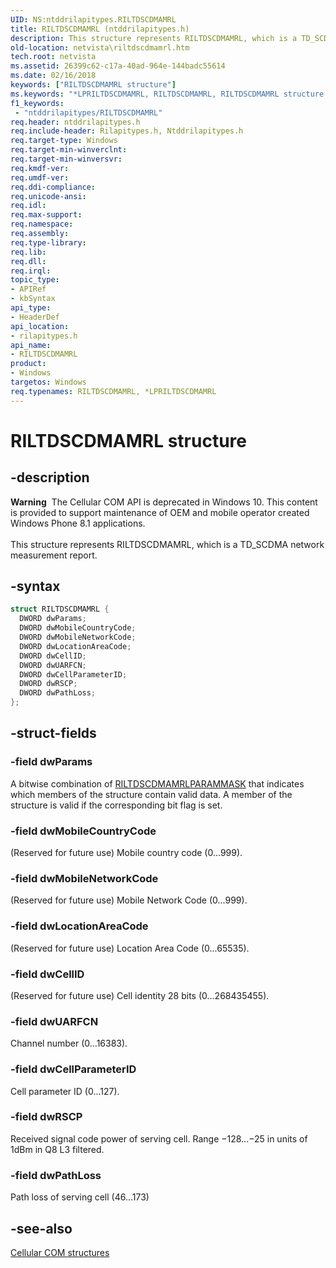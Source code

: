 ```yaml
---
UID: NS:ntddrilapitypes.RILTDSCDMAMRL
title: RILTDSCDMAMRL (ntddrilapitypes.h)
description: This structure represents RILTDSCDMAMRL, which is a TD_SCDMA network measurement report.
old-location: netvista\riltdscdmamrl.htm
tech.root: netvista
ms.assetid: 26399c62-c17a-40ad-964e-144badc55614
ms.date: 02/16/2018
keywords: ["RILTDSCDMAMRL structure"]
ms.keywords: "*LPRILTDSCDMAMRL, RILTDSCDMAMRL, RILTDSCDMAMRL structure [Network Drivers Starting with Windows Vista], netvista.riltdscdmamrl, rilapitypes/RILTDSCDMAMRL"
f1_keywords:
 - "ntddrilapitypes/RILTDSCDMAMRL"
req.header: ntddrilapitypes.h
req.include-header: Rilapitypes.h, Ntddrilapitypes.h
req.target-type: Windows
req.target-min-winverclnt:
req.target-min-winversvr:
req.kmdf-ver:
req.umdf-ver:
req.ddi-compliance:
req.unicode-ansi:
req.idl:
req.max-support:
req.namespace:
req.assembly:
req.type-library:
req.lib:
req.dll:
req.irql:
topic_type:
- APIRef
- kbSyntax
api_type:
- HeaderDef
api_location:
- rilapitypes.h
api_name:
- RILTDSCDMAMRL
product:
- Windows
targetos: Windows
req.typenames: RILTDSCDMAMRL, *LPRILTDSCDMAMRL
---
```


# RILTDSCDMAMRL structure


## -description


<div class="alert"><b>Warning</b>  The Cellular COM API is deprecated in Windows 10. This content is provided to support maintenance of OEM and mobile operator created Windows Phone 8.1 applications.</div><div> </div>This structure represents RILTDSCDMAMRL, which is a TD_SCDMA network measurement report.


## -syntax


```cpp
struct RILTDSCDMAMRL {
  DWORD dwParams;
  DWORD dwMobileCountryCode;
  DWORD dwMobileNetworkCode;
  DWORD dwLocationAreaCode;
  DWORD dwCellID;
  DWORD dwUARFCN;
  DWORD dwCellParameterID;
  DWORD dwRSCP;
  DWORD dwPathLoss;
};
```


## -struct-fields




### -field dwParams

A bitwise combination of <a href="..\rilapitypes\ne-rilapitypes-riltdscdmamrlparammask.md">RILTDSCDMAMRLPARAMMASK</a> that indicates which members of the structure contain valid data. A member of the structure is valid if the corresponding bit flag is set.


### -field dwMobileCountryCode

(Reserved for future use) Mobile country code (0...999).


### -field dwMobileNetworkCode

(Reserved for future use) Mobile Network Code (0...999).


### -field dwLocationAreaCode

(Reserved for future use) Location Area Code (0...65535).


### -field dwCellID

(Reserved for future use) Cell identity 28 bits (0...268435455).


### -field dwUARFCN

Channel number (0...16383).


### -field dwCellParameterID

Cell parameter ID (0...127).


### -field dwRSCP

Received signal code power of serving cell. Range −128...−25 in units of 1dBm in Q8 L3 filtered.


### -field dwPathLoss

Path loss of serving cell (46...173)


## -see-also

<a href="https://docs.microsoft.com/previous-versions/windows/hardware/cellular/dn946511(v=vs.85)">Cellular COM structures</a>



 

 


